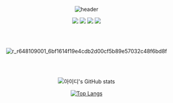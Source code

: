 
<div align="center">


<!--
![header](https://capsule-render.vercel.app/api?type=waving&color=timeGradient&height=300&section=header&text=Hello!&fontSize=70&animation=fadeIn&fontAlignY=38&desc=bloodymerry's+GitHub+Profile&descAlignY=51&descAlign=62)
-->

![header](https://capsule-render.vercel.app/api?type=waving&animation=fadeIn&color=timeGradient&height=300&section=header&text=Hello!+I'm+bloodymerry😀&fontSize=50)

<img src="https://img.shields.io/badge/C%2b%2b-00599C?style=for-the-badge&logo=C%2b%2b&logoColor=white">
<img src="https://img.shields.io/badge/C%23-A8B9CC?style=for-the-badge&logo=csharp&logoColor=white">
<img src="https://img.shields.io/badge/Python-3670A0?style=for-the-badge&logo=python&logoColor=white">
<img src="https://img.shields.io/badge/MySQL-4479A1?style=for-the-badge&logo=mysql&logoColor=white">

<br/><br/>

![r_r648109001_6bf1614f19e4cdb2d00cf5b89e57032c48f6bd8f](https://user-images.githubusercontent.com/20503673/190187278-84caf35a-3dee-4fc3-9ca1-9241dcba5324.jpg)

<br/><br/>

![아이디's GitHub stats](https://github-readme-stats.vercel.app/api?username=bloodymerry&show_icons=true&theme=dracula)

[![Top Langs](https://github-readme-stats.vercel.app/api/top-langs/?username=bloodymerry&layout=compact&theme=dracula)](https://github.com/anuraghazra/github-readme-stats)

</div>

